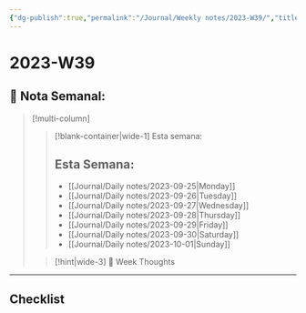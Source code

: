 ```yaml
---
{"dg-publish":true,"permalink":"/Journal/Weekly notes/2023-W39/","title":"2023-W39","tags":["NoteType/Weekly"],"updated":"2023-10-03T16:13:31.621-05:00"}
---
```



# 2023-W39

## 📅 Nota Semanal:

> [!multi-column]
> 
> > [!blank-container|wide-1] Esta semana:
> > ## Esta Semana:
> >- [[Journal/Daily notes/2023-09-25\|Monday]]
> > - [[Journal/Daily notes/2023-09-26\|Tuesday]]
> > - [[Journal/Daily notes/2023-09-27\|Wednesday]]
> > - [[Journal/Daily notes/2023-09-28\|Thursday]]
> > - [[Journal/Daily notes/2023-09-29\|Friday]]
> > - [[Journal/Daily notes/2023-09-30\|Saturday]]
> > - [[Journal/Daily notes/2023-10-01\|Sunday]]
> 
> > [!hint|wide-3] 💭 Week Thoughts
> > 

- - - 

## Checklist


